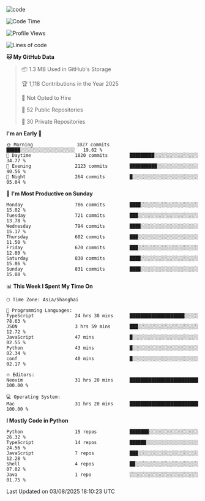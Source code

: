
<!--
**liuyaanng/liuyaanng** is a ✨ _special_ ✨ repository because its `README.md` (this file) appears on your GitHub profile.

Here are some ideas to get you started:

- 🔭 I’m currently working on ...
- 🌱 I’m currently learning ...
- 👯 I’m looking to collaborate on ...
- 🤔 I’m looking for help with ...
- 💬 Ask me about ...
- 📫 How to reach me: ...
- 😄 Pronouns: ...
- ⚡ Fun fact: ...
-->


![code](https://cdn.jsdelivr.net/gh/liuyaanng/liuyaanng@1.0/code.gif) 

<!--START_SECTION:waka-->
![Code Time](http://img.shields.io/badge/Code%20Time-1%2C760%20hrs%2048%20mins-blue)

![Profile Views](http://img.shields.io/badge/Profile%20Views-0-blue)

![Lines of code](https://img.shields.io/badge/From%20Hello%20World%20I%27ve%20Written-26.3%20million%20lines%20of%20code-blue)

**🐱 My GitHub Data** 

> 📦 1.3 MB Used in GitHub's Storage 
 > 
> 🏆 1,118 Contributions in the Year 2025
 > 
> 🚫 Not Opted to Hire
 > 
> 📜 52 Public Repositories 
 > 
> 🔑 30 Private Repositories 
 > 
**I'm an Early 🐤** 

```text
🌞 Morning                1027 commits        █████░░░░░░░░░░░░░░░░░░░░   19.62 % 
🌆 Daytime                1820 commits        █████████░░░░░░░░░░░░░░░░   34.77 % 
🌃 Evening                2123 commits        ██████████░░░░░░░░░░░░░░░   40.56 % 
🌙 Night                  264 commits         █░░░░░░░░░░░░░░░░░░░░░░░░   05.04 % 
```
📅 **I'm Most Productive on Sunday** 

```text
Monday                   786 commits         ████░░░░░░░░░░░░░░░░░░░░░   15.02 % 
Tuesday                  721 commits         ███░░░░░░░░░░░░░░░░░░░░░░   13.78 % 
Wednesday                794 commits         ████░░░░░░░░░░░░░░░░░░░░░   15.17 % 
Thursday                 602 commits         ███░░░░░░░░░░░░░░░░░░░░░░   11.50 % 
Friday                   670 commits         ███░░░░░░░░░░░░░░░░░░░░░░   12.80 % 
Saturday                 830 commits         ████░░░░░░░░░░░░░░░░░░░░░   15.86 % 
Sunday                   831 commits         ████░░░░░░░░░░░░░░░░░░░░░   15.88 % 
```


📊 **This Week I Spent My Time On** 

```text
🕑︎ Time Zone: Asia/Shanghai

💬 Programming Languages: 
TypeScript               24 hrs 38 mins      ████████████████████░░░░░   78.63 % 
JSON                     3 hrs 59 mins       ███░░░░░░░░░░░░░░░░░░░░░░   12.72 % 
JavaScript               47 mins             █░░░░░░░░░░░░░░░░░░░░░░░░   02.55 % 
Python                   43 mins             █░░░░░░░░░░░░░░░░░░░░░░░░   02.34 % 
conf                     40 mins             █░░░░░░░░░░░░░░░░░░░░░░░░   02.17 % 

🔥 Editors: 
Neovim                   31 hrs 20 mins      █████████████████████████   100.00 % 

💻 Operating System: 
Mac                      31 hrs 20 mins      █████████████████████████   100.00 % 
```

**I Mostly Code in Python** 

```text
Python                   15 repos            ███████░░░░░░░░░░░░░░░░░░   26.32 % 
TypeScript               14 repos            ██████░░░░░░░░░░░░░░░░░░░   24.56 % 
JavaScript               7 repos             ███░░░░░░░░░░░░░░░░░░░░░░   12.28 % 
Shell                    4 repos             ██░░░░░░░░░░░░░░░░░░░░░░░   07.02 % 
Java                     1 repo              ░░░░░░░░░░░░░░░░░░░░░░░░░   01.75 % 
```




 Last Updated on 03/08/2025 18:10:23 UTC
<!--END_SECTION:waka-->
